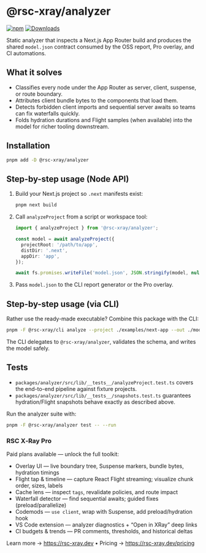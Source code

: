 # @rsc-xray/analyzer

[![npm](https://img.shields.io/npm/v/@rsc-xray/analyzer.svg)](https://www.npmjs.com/package/@rsc-xray/analyzer)
[![Downloads](https://img.shields.io/npm/dm/@rsc-xray/analyzer.svg)](https://www.npmjs.com/package/@rsc-xray/analyzer)

Static analyzer that inspects a Next.js App Router build and produces the shared `model.json` contract consumed by the OSS report, Pro overlay, and CI automations.

## What it solves

- Classifies every node under the App Router as server, client, suspense, or route boundary.
- Attributes client bundle bytes to the components that load them.
- Detects forbidden client imports and sequential server awaits so teams can fix waterfalls quickly.
- Folds hydration durations and Flight samples (when available) into the model for richer tooling downstream.

## Installation

```bash
pnpm add -D @rsc-xray/analyzer
```

## Step-by-step usage (Node API)

1. Build your Next.js project so `.next` manifests exist:
   ```bash
   pnpm next build
   ```
2. Call `analyzeProject` from a script or workspace tool:

   ```ts
   import { analyzeProject } from '@rsc-xray/analyzer';

   const model = await analyzeProject({
     projectRoot: '/path/to/app',
     distDir: '.next',
     appDir: 'app',
   });

   await fs.promises.writeFile('model.json', JSON.stringify(model, null, 2));
   ```

3. Pass `model.json` to the CLI report generator or the Pro overlay.

## Step-by-step usage (via CLI)

Rather use the ready-made executable? Combine this package with the CLI:

```bash
pnpm -F @rsc-xray/cli analyze --project ./examples/next-app --out ./model.json
```

The CLI delegates to `@rsc-xray/analyzer`, validates the schema, and writes the model safely.

## Tests

- `packages/analyzer/src/lib/__tests__/analyzeProject.test.ts` covers the end-to-end pipeline against fixture projects.
- `packages/analyzer/src/lib/__tests__/snapshots.test.ts` guarantees hydration/Flight snapshots behave exactly as described above.

Run the analyzer suite with:

```bash
pnpm -F @rsc-xray/analyzer test -- --run
```

### RSC X‑Ray Pro

Paid plans available — unlock the full toolkit:

- Overlay UI — live boundary tree, Suspense markers, bundle bytes, hydration timings
- Flight tap & timeline — capture React Flight streaming; visualize chunk order, sizes, labels
- Cache lens — inspect `tags`, revalidate policies, and route impact
- Waterfall detector — find sequential awaits; guided fixes (preload/parallelize)
- Codemods — `use client`, wrap with Suspense, add preload/hydration hook
- VS Code extension — analyzer diagnostics + “Open in XRay” deep links
- CI budgets & trends — PR comments, thresholds, and historical deltas

Learn more → https://rsc-xray.dev • Pricing → https://rsc-xray.dev/pricing

